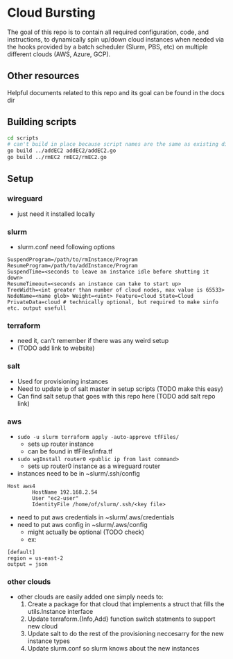 # Cloud Bursting
The goal of this repo is to contain all required configuration, code, and instructions, to dynamically spin up/down cloud instances when needed via the hooks provided by a batch scheduler (Slurm, PBS, etc) on multiple different clouds (AWS, Azure, GCP).

## Other resources
Helpful documents related to this repo and its goal can be found in the docs dir

## Building scripts
```bash
cd scripts
# can't build in place because script names are the same as existing dirs
go build ../addEC2 addEC2/addEC2.go
go build ../rmEC2 rmEC2/rmEC2.go
```

## Setup

### wireguard
- just need it installed locally

### slurm
- slurm.conf need following options
```
SuspendProgram=/path/to/rmInstance/Program
ResumeProgram=/path/to/addInstance/Program
SuspendTime=<seconds to leave an instance idle before shutting it down>
ResumeTimeout=<seconds an instance can take to start up>
TreeWidth=<int greater than number of cloud nodes, max value is 65533>
NodeName=<name glob> Weight=<uint> Feature=cloud State=Cloud
PrivateData=cloud # technically optional, but required to make sinfo etc. output usefull
```

### terraform
- need it, can't remember if there was any weird setup
- (TODO add link to website)

### salt
- Used for provisioning instances
- Need to update ip of salt master in setup scripts (TODO make this easy)
- Can find salt setup that goes with this repo here (TODO add salt repo link)

### aws
- ```sudo -u slurm terraform apply -auto-approve tfFiles/```
  - sets up router instance
  - can be found in tfFiles/infra.tf
- ```sudo wgInstall router0 <public ip from last command>```
  - sets up router0 instance as a wireguard router
- instances need to be in ~slurm/.ssh/config
```
Host aws4
        HostName 192.168.2.54
        User "ec2-user"
        IdentityFile /home/of/slurm/.ssh/<key file>
```
- need to put aws credentials in ~slurm/.aws/credentials
- need to put aws config in ~slurm/.aws/config
  - might actually be optional (TODO check)
  - ex:
```
[default]
region = us-east-2
output = json
```

### other clouds
- other clouds are easily added one simply needs to:
  1. Create a package for that cloud that implements a struct that fills the utils.Instance interface
  2. Update terraform.{Info,Add} function switch statments to support new cloud
  3. Update salt to do the rest of the provisioning neccesarry for the new instance types
  4. Update slurm.conf so slurm knows about the new instances
